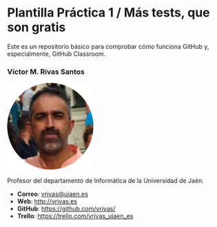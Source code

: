# Plantilla Práctica 1 / Más tests, que son gratis
Este es un repositorio básico para comprobar cómo funciona GitHub y, especialmente, GitHub Classroom.



### Víctor M. Rivas Santos
<img src='/vrivas-2022.png' width='200px'>

Profesor del departamento de Informática de la Universidad de Jaén.
* **Correo**: vrivas@ujaen.es
* **Web**: http://vrivas.es
* **GitHub**: https://github.com/vrivas/
* **Trello**: https://trello.com/vrivas_ujaen_es
